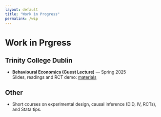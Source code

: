 ```yaml
---
layout: default
title: "Work in Progress"
permalink: /wip
---
```


# Work in Prgress

## Trinity College Dublin
- **Behavioural Economics (Guest Lecture)** — Spring 2025  
  Slides, readings and RCT demo: <a href="#">materials</a>

## Other
- Short courses on experimental design, causal inference (DiD, IV, RCTs), and Stata tips.
